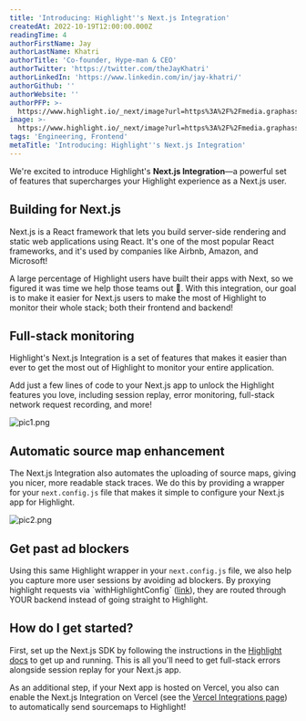 ```yaml
---
title: 'Introducing: Highlight''s Next.js Integration'
createdAt: 2022-10-19T12:00:00.000Z
readingTime: 4
authorFirstName: Jay
authorLastName: Khatri
authorTitle: 'Co-founder, Hype-man & CEO'
authorTwitter: 'https://twitter.com/theJayKhatri'
authorLinkedIn: 'https://www.linkedin.com/in/jay-khatri/'
authorGithub: ''
authorWebsite: ''
authorPFP: >-
  https://www.highlight.io/_next/image?url=https%3A%2F%2Fmedia.graphassets.com%2F2wDcc2CoTckAIZVup0NT&w=3840&q=75
image: >-
  https://www.highlight.io/_next/image?url=https%3A%2F%2Fmedia.graphassets.com%2F5QhKDf7tQxWmchZv2zDp&w=3840&q=75
tags: 'Engineering, Frontend'
metaTitle: 'Introducing: Highlight''s Next.js Integration'
---
```


We're excited to introduce Highlight's **Next.js Integration**—a powerful set of features that supercharges your Highlight experience as a Next.js user.

## Building for Next.js

Next.js is a React framework that lets you build server-side rendering and static web applications using React. It's one of the most popular React frameworks, and it's used by companies like Airbnb, Amazon, and Microsoft!

A large percentage of Highlight users have built their apps with Next, so we figured it was time we help those teams out 🙂. With this integration, our goal is to make it easier for Next.js users to make the most of Highlight to monitor their whole stack; both their frontend and backend!

## Full-stack monitoring

Highlight's Next.js Integration is a set of features that makes it easier than ever to get the most out of Highlight to monitor your entire application.

Add just a few lines of code to your Next.js app to unlock the Highlight features you love, including session replay, error monitoring, full-stack network request recording, and more!

![pic1.png](https://media.graphassets.com/tKgsru0Ty5bIvTXu89QA "pic1.png")

## Automatic source map enhancement

The Next.js Integration also automates the uploading of source maps, giving you nicer, more readable stack traces. We do this by providing a wrapper for your `next.config.js` file that makes it simple to configure your Next.js app for Highlight.

![pic2.png](https://media.graphassets.com/3BclMqmGRmj4zIDx907Q "pic2.png")

## Get past a**d blockers**

Using this same Highlight wrapper in your `next.config.js` file, we also help you capture more user sessions by avoiding ad blockers. By proxying highlight requests via \`withHighlightConfig\` ([link](https://docs.highlight.run/withhighlightconfig "https://docs.highlight.run/withhighlightconfig")), they are routed through YOUR backend instead of going straight to Highlight.

## How do I get started?

First, set up the Next.js SDK by following the instructions in the [Highlight docs](https://docs.highlight.run/nextjs-sdk "https://docs.highlight.run/nextjs-sdk") to get up and running. This is all you'll need to get full-stack errors alongside session replay for your Next.js app.

As an additional step, if your Next app is hosted on Vercel, you also can enable the Next.js Integration on Vercel (see the [Vercel Integrations page](https://vercel.com/integrations/highlight "https://vercel.com/integrations/highlight")) to automatically send sourcemaps to Highlight!
